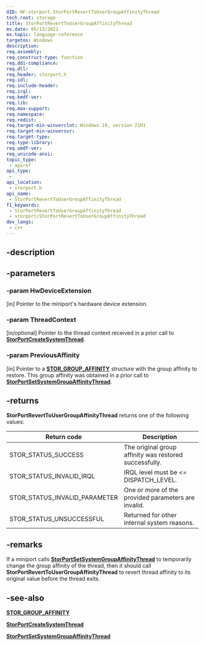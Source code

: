 ```yaml
---
UID: NF:storport.StorPortRevertToUserGroupAffinityThread
tech.root: storage
title: StorPortRevertToUserGroupAffinityThread
ms.date: 05/13/2021
ms.topic: language-reference
targetos: Windows
description: 
req.assembly: 
req.construct-type: function
req.ddi-compliance: 
req.dll: 
req.header: storport.h
req.idl: 
req.include-header: 
req.irql: 
req.kmdf-ver: 
req.lib: 
req.max-support: 
req.namespace: 
req.redist: 
req.target-min-winverclnt: Windows 10, version 21H1
req.target-min-winversvr: 
req.target-type: 
req.type-library: 
req.umdf-ver: 
req.unicode-ansi: 
topic_type:
 - apiref
api_type:
 - 
api_location:
 - storport.h
api_name:
 - StorPortRevertToUserGroupAffinityThread
f1_keywords:
 - StorPortRevertToUserGroupAffinityThread
 - storport/StorPortRevertToUserGroupAffinityThread
dev_langs:
 - c++
---
```


## -description

## -parameters

### -param HwDeviceExtension

[in] Pointer to the miniport's hardware device extension.

### -param ThreadContext

[in/optional] Pointer to the thread context received in a prior call to [**StorPortCreateSystemThread**](nf-storport-storportcreatesystemthread.md).

### -param PreviousAffinity

[in] Pointer to a [**STOR_GROUP_AFFINITY**](ns-storport-stor_group_affinity.md) structure with the group affinity to restore. This group affinity was obtained in a prior call to [**StorPortSetSystemGroupAffinityThread**](nf-storport-storportsetprioritythread.md).

## -returns

**StorPortRevertToUserGroupAffinityThread** returns one of the following values:

| Return code | Description |
| ----------- | ----------- |
| STOR_STATUS_SUCCESS | The original group affinity was restored successfully. |
| STOR_STATUS_INVALID_IRQL | IRQL level must be <= DISPATCH_LEVEL. |
| STOR_STATUS_INVALID_PARAMETER | One or more of the provided parameters are invalid. |
| STOR_STATUS_UNSUCCESSFUL | Returned for other internal system reasons. |

## -remarks

If a miniport calls [**StorPortSetSystemGroupAffinityThread**](nf-storport-storportsetsystemgroupaffinitythread.md) to temporarily change the group affinity of the thread, then it should call **StorPortRevertToUserGroupAffinityThread** to revert thread affinity to its original value before the thread exits.

## -see-also

[**STOR_GROUP_AFFINITY**](ns-storport-stor_group_affinity.md)

[**StorPortCreateSystemThread**](nf-storport-storportcreatesystemthread.md)

[**StorPortSetSystemGroupAffinityThread**](nf-storport-storportsetsystemgroupaffinitythread.md)

